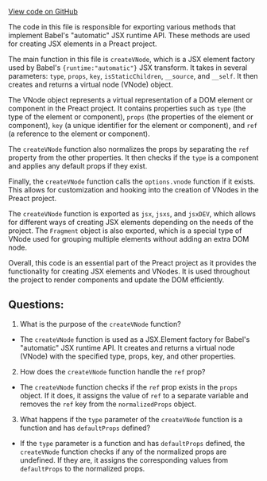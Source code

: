 [View code on GitHub](https://github.com/preactjs/preact/jsx-runtime/src/index.js)

The code in this file is responsible for exporting various methods that implement Babel's "automatic" JSX runtime API. These methods are used for creating JSX elements in a Preact project.

The main function in this file is `createVNode`, which is a JSX element factory used by Babel's `{runtime:"automatic"}` JSX transform. It takes in several parameters: `type`, `props`, `key`, `isStaticChildren`, `__source`, and `__self`. It then creates and returns a virtual node (VNode) object.

The VNode object represents a virtual representation of a DOM element or component in the Preact project. It contains properties such as `type` (the type of the element or component), `props` (the properties of the element or component), `key` (a unique identifier for the element or component), and `ref` (a reference to the element or component).

The `createVNode` function also normalizes the props by separating the `ref` property from the other properties. It then checks if the `type` is a component and applies any default props if they exist.

Finally, the `createVNode` function calls the `options.vnode` function if it exists. This allows for customization and hooking into the creation of VNodes in the Preact project.

The `createVNode` function is exported as `jsx`, `jsxs`, and `jsxDEV`, which allows for different ways of creating JSX elements depending on the needs of the project. The `Fragment` object is also exported, which is a special type of VNode used for grouping multiple elements without adding an extra DOM node.

Overall, this code is an essential part of the Preact project as it provides the functionality for creating JSX elements and VNodes. It is used throughout the project to render components and update the DOM efficiently.
## Questions: 
 1. What is the purpose of the `createVNode` function?
- The `createVNode` function is used as a JSX.Element factory for Babel's "automatic" JSX runtime API. It creates and returns a virtual node (VNode) with the specified type, props, key, and other properties.

2. How does the `createVNode` function handle the `ref` prop?
- The `createVNode` function checks if the `ref` prop exists in the `props` object. If it does, it assigns the value of `ref` to a separate variable and removes the `ref` key from the `normalizedProps` object.

3. What happens if the `type` parameter of the `createVNode` function is a function and has `defaultProps` defined?
- If the `type` parameter is a function and has `defaultProps` defined, the `createVNode` function checks if any of the normalized props are undefined. If they are, it assigns the corresponding values from `defaultProps` to the normalized props.